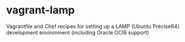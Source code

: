 vagrant-lamp
============

Vagrantfile and Chef recipes for setting up a LAMP (Ubuntu Precise64) development environment (including Oracle OCI8 support)